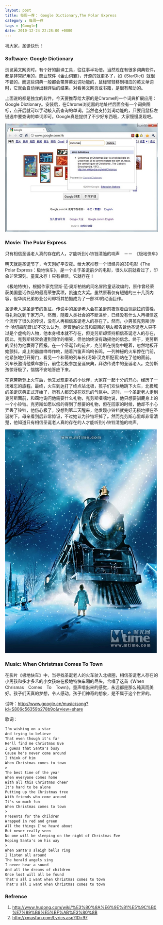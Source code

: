 ```yaml
---
layout: post
title: 每周一荐： Google Dictionary,The Polar Express
category : 每周一荐
tags : [Google]
date: 2010-12-24 22:28:00 +0800
---
```


祝大家，圣诞快乐！
 
### Software: Google Dictionary
 
浏览英文网页时，有个好的翻译工具，往往事半功倍。当然现在有很多词典软件，都是非常好用的，商业软件《金山词霸》，开源的就更多了，如《StarDict》就很不错的。而这些词典一般都会带屏幕划词功能的，鼠标轻轻移到相应的英文单词时，它就会自动弹出翻译后的结果。对看英文网页或书籍，是很有帮助的。

上面说的都是独立的软件，今天要推荐给大家的是Chrome的一个词典扩展应用：Google Dictionary。安装后，在Chrome浏览器的地址栏后面会有一个词典图标，点开后就可以手动敲入药查询的单词。当然也支持划词功能的，只要用鼠标左键选中要查询的单词即可。Google真是提供了不少好东西哦，大家慢慢发现吧。
 
 ![Google Dictionary](/assets/img/2010-12-24-1.jpg)

### Movie: The Polar Express
 
只有相信圣诞老人真的存在的人，才能听到小铃铛清脆的响声　－－　《极地快车》
 
明天就是圣诞节了，今天刚好平安夜。给大家推荐一个很经典的3D电影《The Polar Express：极地快车》，是一个关于圣诞前夕的电影，很久以前就看过了，印象非常深刻。童真永存！只有相信，它就存在！

《极地特快》，根据作家克里斯·范·奥斯柏格的同名冒险童话改编的，原作曾经荣获美国童话作品的最高荣誉奖项，凯迪克大奖。虽然原著仅有短短的三十几页内容，但华纳兄弟影业公司却将其拍摄成为了一部3D的动画巨作。

圣诞老人是圣诞节的象征，传说中的圣诞老人会在圣诞前夜驾着由驯鹿拉的雪橇，将礼物送到千家万户。然而，随着人类社会的不断进步，已经没有什么人再相信这个流传了很久的传说，没有人再相信圣诞老人的存在了。然而，小男孩克劳斯(乔什·哈切森配音)却不这么认为，尽管他的父母和周围的朋友都告诉他圣诞老人只不过是个虚构的人物，他本身根本就不存在，但克劳斯却坚持相信圣诞老人的存在，因此，克劳斯经常会遭到同伴的嘲笑，但他始终没有动摇他的信念。终于，克劳斯的坚持为他赢得了回报。在一个圣诞节的前夕，克劳斯在恍惚中睡着，忽然地板开始颤抖，桌上的器皿哗哗作响，随着汽笛声呜呜长鸣，一列神秘的火车停在门前，他紧张地打开房门，看见一个和蔼的列车长(汤姆·汉克斯配音)站在了他的面前。列车长邀请他乘车旅行，前往北极参加圣诞庆典，拜访传说中的圣诞老人。克劳斯孩惊讶极了，惴惴不安地答应下来。

在克劳斯登上火车后，他又发现更多的小伙伴，大家在一起十分的开心，经历了一场难忘的旅程。最终，火车到达打了终点站北极，孩子们欢快地跳下火车，北极城的圣诞庆典正式开始了，所有人都沉浸在欢乐的气氛中。这时，一个圣诞老人走到克劳斯面前，和蔼地询问他需要什么礼物，克劳斯嗫嚅地说，他只想要驯鹿身上的一个小铃铛。克劳斯如愿以偿的得到了想要的礼物，但在回家的时候，他却不小心弄丢了铃铛，他伤心极了。没想到第二天醒来，他发现小铃铛就完好无损地摆在圣诞树下。母亲看到后非常惊讶，不过她认为铃铛坏掉了。然而克劳斯心里却非常清楚，他知道只有相信圣诞老人真的存在的人才能听到小铃铛清脆的响声。

![极地快车](/assets/img/2010-12-24-2.jpg)
 

### Music: When Christmas Comes To Town
 
在影片《极地快车》中，当寻找圣诞老人的火车驶入北极圈，相信圣诞老人存在的小男孩和多才多艺的小女孩站在极地特快车厢的尽头，合唱了这首《When　Chrismas　Comes　To　Town》。童声唱出来的感觉，永远都是那么纯真而美好。孩子们天真的梦想，令人感动。孩子们神奇的想象，是不属于这个世界的。

试听：<http://www.google.cn/music/song?id=S806c56359b278b9c&rview=share>

歌词：

	I'm wishing on a star
	And trying to believe
	That even though it's far
	He'll find me Christmas Eve
	I guess that Santa's busy
	Cause he's never come around
	I think of him
	When Christmas comes to town
	>
	The best time of the year
	When everyone comes home
	With all this Christmas cheer
	It's hard to be alone
	Putting up the Christmas tree
	With friends who come around
	It's so much fun
	When Christmas comes to town
	>
	Presents for the children
	Wrapped in red and green
	All the things I've heard about
	But never really seen
	No one will be sleeping on the night of Christmas Eve
	Hoping Santa's on his way
	>
	When Santa's sleigh bells ring
	I listen all around
	The herald angels sing
	I never hear a sound
	And all the dreams of children
	Once lost will all be found
	That's all I want when Christmas comes to town
	That's all I want when Christmas comes to town


### Refrence
 
1. <http://www.hudong.com/wiki/%E3%80%8A%E6%9E%81%E5%9C%B0%E7%89%B9%E5%BF%AB%E3%80%8B>
2. <http://xmasfun.com/Lyrics.asp?ID=97>